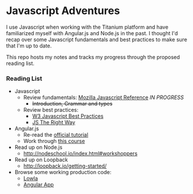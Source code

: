 # Javascript Adventures

I use Javascript when working with the Titanium platform and have familiarized myself with Angular.js and Node.js in the past. I thought I'd recap over some Javascript fundamentals and best practices to make sure that I'm up to date.

This repo hosts my notes and tracks my progress through the proposed reading list.

### Reading List

- Javascript
	- Review fundamentals: [Mozilla Javascript Reference](https://developer.mozilla.org/en-US/docs/Web/JavaScript/Reference) _IN PROGRESS_
		- <strike>Introduction, Grammar and types</strike>
	- Review best practices:
		- [W3 Javascript Best Practices](http://www.w3.org/wiki/JavaScript_best_practices)
		- [JS The Right Way](https://github.com/braziljs/js-the-right-way/)
- Angular.js
	- Re-read the [official tutorial](https://docs.angularjs.org/tutorial)
	- Work through [this course](http://campus.codeschool.com/courses/shaping-up-with-angular-js/intro)
- Read up on Node.js
	- http://nodeschool.io/index.html#workshoppers
- Read up on Loopback
	- http://loopback.io/getting-started/
- Browse some working production code:
	- [Lowla](https://github.com/lowla/lowladb-node)
	- [Angular App](https://github.com/angular-app/angular-app)
